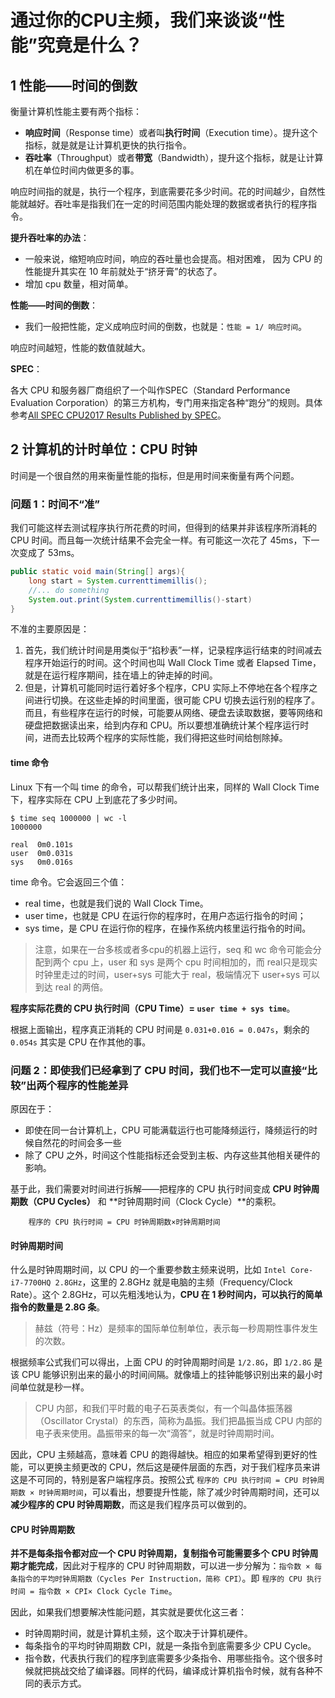 # 通过你的CPU主频，我们来谈谈“性能”究竟是什么？

## 1 性能——时间的倒数

衡量计算机性能主要有两个指标：

- **响应时间**（Response time）或者叫**执行时间**（Execution time）。提升这个指标，就是就是让计算机更快的执行指令。
- **吞吐率**（Throughput）或者**带宽**（Bandwidth），提升这个指标，就是让计算机在单位时间内做更多的事。

响应时间指的就是，执行一个程序，到底需要花多少时间。花的时间越少，自然性能就越好。吞吐率是指我们在一定的时间范围内能处理的数据或者执行的程序指令。

**提升吞吐率的办法**：

- 一般来说，缩短响应时间，响应的吞吐量也会提高。相对困难， 因为 CPU 的性能提升其实在 10 年前就处于“挤牙膏”的状态了。
- 增加 cpu 数量，相对简单。

**性能——时间的倒数**：

- 我们一般把性能，定义成响应时间的倒数，也就是：`性能 = 1/ 响应时间`。

响应时间越短，性能的数值就越大。

**SPEC**：

各大 CPU 和服务器厂商组织了一个叫作SPEC（Standard Performance Evaluation Corporation）的第三方机构，专门用来指定各种“跑分”的规则。具体参考[All SPEC CPU2017 Results Published by SPEC](https://www.spec.org/cpu2017/results/cpu2017.html)。

## 2 计算机的计时单位：CPU 时钟

时间是一个很自然的用来衡量性能的指标，但是用时间来衡量有两个问题。

### 问题 1：时间不“准”

我们可能这样去测试程序执行所花费的时间，但得到的结果并非该程序所消耗的 CPU 时间。而且每一次统计结果不会完全一样。有可能这一次花了 45ms，下一次变成了 53ms。

```java
public static void main(String[] args){
    long start = System.currenttimemillis();
    //... do something
    System.out.print(System.currenttimemillis()-start)
}
```

不准的主要原因是：

1. 首先，我们统计时间是用类似于“掐秒表”一样，记录程序运行结束的时间减去程序开始运行的时间。这个时间也叫 Wall Clock Time 或者 Elapsed Time，就是在运行程序期间，挂在墙上的钟走掉的时间。
2. 但是，计算机可能同时运行着好多个程序，CPU 实际上不停地在各个程序之间进行切换。在这些走掉的时间里面，很可能 CPU 切换去运行别的程序了。而且，有些程序在运行的时候，可能要从网络、硬盘去读取数据，要等网络和硬盘把数据读出来，给到内存和 CPU。所以要想准确统计某个程序运行时间，进而去比较两个程序的实际性能，我们得把这些时间给刨除掉。

#### time 命令

Linux 下有一个叫 time 的命令，可以帮我们统计出来，同样的 Wall Clock Time 下，程序实际在 CPU 上到底花了多少时间。

```shell
$ time seq 1000000 | wc -l
1000000

real  0m0.101s
user  0m0.031s
sys   0m0.016s
```

time 命令。它会返回三个值：

- real time，也就是我们说的 Wall Clock Time。
- user time，也就是 CPU 在运行你的程序时，在用户态运行指令的时间；
- sys time，是 CPU 在运行你的程序，在操作系统内核里运行指令的时间。

>注意，如果在一台多核或者多cpu的机器上运行，seq 和 wc 命令可能会分配到两个 cpu 上，user 和 sys 是两个 cpu 时间相加的，而 real只是现实时钟里走过的时间，user+sys 可能大于 real，极端情况下 user+sys 可以到达 real 的两倍。

**程序实际花费的 CPU 执行时间（CPU Time）= `user time + sys time`**。

根据上面输出，程序真正消耗的 CPU 时间是 `0.031+0.016 = 0.047s`，剩余的 `0.054s` 其实是 CPU 在作其他的事。

### 问题 2：即使我们已经拿到了 CPU 时间，我们也不一定可以直接“比较”出两个程序的性能差异

原因在于：

- 即使在同一台计算机上，CPU 可能满载运行也可能降频运行，降频运行的时候自然花的时间会多一些
- 除了 CPU 之外，时间这个性能指标还会受到主板、内存这些其他相关硬件的影响。

基于此，我们需要对时间进行拆解——把程序的 CPU 执行时间变成 **CPU 时钟周期数（CPU Cycles）** 和 **时钟周期时间（Clock Cycle）**的乘积。

```log
    程序的 CPU 执行时间 = CPU 时钟周期数×时钟周期时间
```

#### 时钟周期时间

什么是时钟周期时间，以 CPU 的一个重要参数主频来说明，比如 `Intel Core-i7-7700HQ 2.8GHz`，这里的 2.8GHz 就是电脑的主频（Frequency/Clock Rate）。这个 2.8GHz，可以先粗浅地认为，**CPU 在 1 秒时间内，可以执行的简单指令的数量是 2.8G 条**。

>赫兹（符号：Hz）是频率的国际单位制单位，表示每一秒周期性事件发生的次数。

根据频率公式我们可以得出，上面 CPU 的时钟周期时间是 `1/2.8G`，即 `1/2.8G` 是该 CPU 能够识别出来的最小的时间间隔。就像墙上的挂钟能够识别出来的最小时间单位就是秒一样。

>CPU 内部，和我们平时戴的电子石英表类似，有一个叫晶体振荡器（Oscillator Crystal）的东西，简称为晶振。我们把晶振当成 CPU 内部的电子表来使用。晶振带来的每一次“滴答”，就是时钟周期时间。

因此，CPU 主频越高，意味着 CPU 的跑得越快。相应的如果希望得到更好的性能，可以更换主频更改的 CPU，然后这是硬件层面的东西，对于我们程序员来讲这是不可同的，特别是客户端程序员。按照公式 `程序的 CPU 执行时间 = CPU 时钟周期数 × 时钟周期时间`，可以看出，想要提升性能，除了减少时钟周期时间，还可以 **减少程序的 CPU 时钟周期数**，而这是我们程序员可以做到的。

#### CPU 时钟周期数

**并不是每条指令都对应一个 CPU 时钟周期，复制指令可能需要多个 CPU 时钟周期才能完成**，因此对于程序的 CPU 时钟周期数，可以进一步分解为：`指令数 × 每条指令的平均时钟周期数（Cycles Per Instruction，简称 CPI）`。即 `程序的 CPU 执行时间 = 指令数 × CPI× Clock Cycle Time`。

因此，如果我们想要解决性能问题，其实就是要优化这三者：

- 时钟周期时间，就是计算机主频，这个取决于计算机硬件。
- 每条指令的平均时钟周期数 CPI，就是一条指令到底需要多少 CPU Cycle。
- 指令数，代表执行我们的程序到底需要多少条指令、用哪些指令。这个很多时候就把挑战交给了编译器。同样的代码，编译成计算机指令时候，就有各种不同的表示方式。
